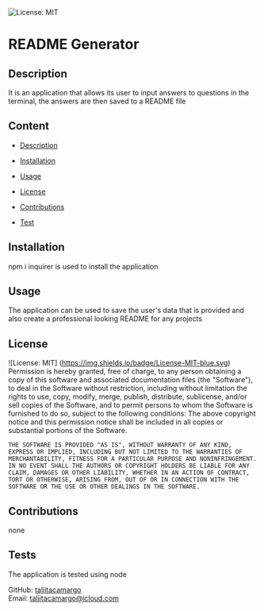 
  ![License: MIT](https://img.shields.io/badge/License-MIT-blue.svg)

  # README Generator


  ## Description 
  It is an application that allows its user to input answers to questions in the terminal, the answers are then saved to a README file


  ## Content
  - [Description](#description)
  
  - [Installation](#installation)
 
  - [Usage](#usage)
  
  - [License](#license)
 
  - [Contributions](#contributions)

  - [Test](#tests)

  ## Installation
  npm i inquirer is used to install the application
  
  ## Usage 
  The application can be used to save the user's data that is provided and also create a professional looking README for any projects

  ## License
  ![License: MIT] (https://img.shields.io/badge/License-MIT-blue.svg)
  <br>
  Permission is hereby granted, free of charge, to any person obtaining a copy of this software and associated documentation files (the "Software"), to deal in the Software without restriction, including without limitation the rights to use, copy, modify, merge, publish, distribute, sublicense, and/or sell copies of the Software, and to permit persons to whom the Software is furnished to do so, subject to the following conditions:
    The above copyright notice and this permission notice shall be included in all copies or substantial portions of the Software.
    
    THE SOFTWARE IS PROVIDED "AS IS", WITHOUT WARRANTY OF ANY KIND, EXPRESS OR IMPLIED, INCLUDING BUT NOT LIMITED TO THE WARRANTIES OF MERCHANTABILITY, FITNESS FOR A PARTICULAR PURPOSE AND NONINFRINGEMENT. IN NO EVENT SHALL THE AUTHORS OR COPYRIGHT HOLDERS BE LIABLE FOR ANY CLAIM, DAMAGES OR OTHER LIABILITY, WHETHER IN AN ACTION OF CONTRACT, TORT OR OTHERWISE, ARISING FROM, OUT OF OR IN CONNECTION WITH THE SOFTWARE OR THE USE OR OTHER DEALINGS IN THE SOFTWARE. 

  ## Contributions
  none

  ## Tests
  The application is tested using node


  GitHub: [taliitacamargo](https://github.com/taliitacamargo)
  <br>
  Email: taliitacamargo@icloud.com
  